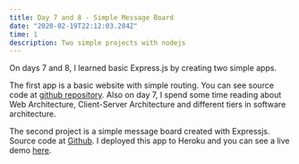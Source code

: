 ```yaml
---
title: Day 7 and 8 - Simple Message Board
date: "2020-02-19T22:12:03.284Z"
time: 1
description: Two simple projects with nodejs
---
```


On days 7 and 8, I learned basic Express.js by creating two simple apps.

The first app is a basic website with simple routing. You can see source code at [github repository](https://github.com/rafalmoneta/basic-site-express). Also on day 7, I spend some time reading about Web Architecture, Client-Server Architecture and different tiers in software architecture.

The second project is a simple message board created with Expressjs. Source code at [Github](https://github.com/rafalmoneta/mini-message-board). I deployed this app to Heroku and you can see a live demo [here](https://safe-bastion-00302.herokuapp.com/).